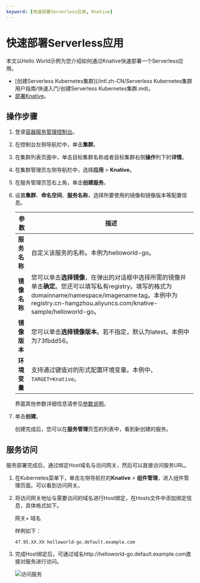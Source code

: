 ```yaml
---
keyword: [快速部署Serverless应用, Knative]
---
```


# 快速部署Serverless应用

本文以Hello World示例为您介绍如何通过Knative快速部署一个Serverless应用。

-   [创建Serverless Kubernetes集群](/intl.zh-CN/Serverless Kubernetes集群用户指南/快速入门/创建Serverless Kubernetes集群.md)。
-   [部署Knative](/intl.zh-CN/Kubernetes集群用户指南/Knative/Knative组件管理/一键部署Knative.md)。

## 操作步骤

1.  登录[容器服务管理控制台](https://cs.console.aliyun.com)。

2.  在控制台左侧导航栏中，单击**集群**。

3.  在集群列表页面中，单击目标集群名称或者目标集群右侧**操作**列下的**详情**。

4.  在集群管理页左侧导航栏中，选择**应用** \> **Knative**。

5.  在服务管理页签右上角，单击**创建服务**。

6.  设置**集群**、**命名空间**、**服务名称**，选择所要使用的镜像和镜像版本等配置信息。

    |参数|描述|
    |--|--|
    |**服务名称**|自定义该服务的名称。本例为helloworld-go。|
    |**镜像名称**|您可以单击**选择镜像**，在弹出的对话框中选择所需的镜像并单击**确定**。您还可以填写私有registry。填写的格式为domainname/namespace/imagename:tag。本例中为registry.cn-hangzhou.aliyuncs.com/knative-sample/helloworld-go。|
    |**镜像版本**|您可以单击**选择镜像版本**。若不指定，默认为latest。本例中为73fbdd56。|
    |**环境变量**|支持通过键值对的形式配置环境变量。本例中，`TARGET=Knative`。|

    界面其他参数详细信息请参见[参数说明](/intl.zh-CN/Kubernetes集群用户指南/Knative/Knative服务管理/快速部署Serverless应用.md)。

7.  单击**创建**。

    创建完成后，您可以在**服务管理**页签的列表中，看到新创建的服务。


## 服务访问

服务部署完成后，通过绑定Host域名与访问网关，然后可以直接访问服务URL。

1.  在Kubernetes菜单下，单击左侧导航栏的**Knative** \> **组件管理**，进入组件管理页面。可以看到访问网关。

2.  将访问网关地址与需要访问的域名进行Host绑定，在Hosts文件中添加绑定信息，具体格式如下。

    网关+ 域名

    样例如下：

    ```
    47.95.XX.XX helloworld-go.default.example.com
    ```

3.  完成Host绑定后，可通过域名http://helloworld-go.default.example.com直接对服务进行访问。

    ![访问服务](https://static-aliyun-doc.oss-accelerate.aliyuncs.com/assets/img/zh-CN/0995659951/p52568.png)


